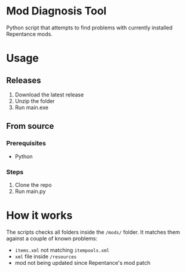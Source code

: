 # Mod Diagnosis Tool
 Python script that attempts to find problems with currently installed Repentance mods.

# Usage
## Releases
1. Download the latest release
2. Unzip the folder
3. Run main.exe 

## From source
### Prerequisites
- Python

### Steps
1. Clone the repo
2. Run main.py

# How it works
The scripts checks all folders inside the `/mods/` folder.
It matches them against a couple of known problems:
- `items.xml` not matching `itempools.xml`
- `xml` file inside `/resources`
- mod not being updated since Repentance's mod patch

